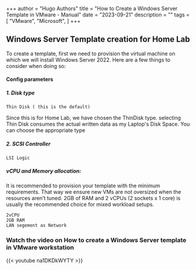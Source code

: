 +++
author = "Hugo Authors"
title = "How to Create a Windows Server Template in VMware - Manual"
date = "2023-09-21"
description = ""
tags = [
    "VMware",
    "Microsoft",
]
+++
## Windows Server Template creation for Home Lab

To create a template, first we need to provision the virtual machine on which we will install Windows Server 2022. Here are a few things to consider when doing so:

#### Config parameters
##### 1. Disk type
```
Thin Disk ( this is the default)
```
Since this is for Home Lab, we have chosen the ThinDisk type. selecting Thin Disk consumes the actual written data as my Laptop's Disk Space. You can choose the appropriate type
##### 2. SCSI Controller
```
LSI Logic

```

##### vCPU and Memory allocation:
It is recommended to provision your template with the minimum requirements. That way we ensure new VMs are not oversized when the resources aren’t tuned. 2GB of RAM and 2 vCPUs (2 sockets x 1 core) is usually the recommended choice for mixed workload setups.
```
2vCPU
2GB RAM
LAN segement as Network
```


### Watch the video on How to create a Windows Server template in VMware workstation

{{< youtube na1DKDkWYTY >}}

<br>